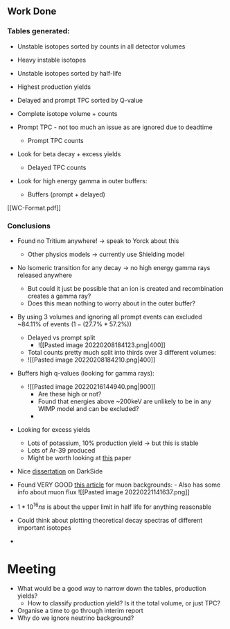 ## Work Done

### Tables generated:

- Unstable isotopes sorted by counts in all detector volumes
- Heavy instable isotopes
- Unstable isotopes sorted by half-life
- Highest production yields
- Delayed and prompt TPC sorted by Q-value

- Complete isotope volume + counts
- Prompt TPC - not too much an issue as are ignored due to deadtime
  - Prompt TPC counts
- Look for beta decay + excess yields
  - Delayed TPC counts
- Look for high energy gamma in outer buffers:
  - Buffers (prompt + delayed)

[[WC-Format.pdf]]

### Conclusions
- Found no Tritium anywhere! -> speak to Yorck about this
  - Other physics models -> currently use Shielding model
- No Isomeric transition for any decay -> no high energy gamma rays released anywhere
  - But could it just be possible that an ion is created and recombination creates a gamma ray?
  - Does this mean nothing to worry about in the outer buffer?
- By using 3 volumes and ignoring all prompt events can excluded ~84.11% of events ($1-(27.7\% * 57.2\%)$)
  - Delayed vs prompt split
    - ![[Pasted image 20220208184123.png|400]]
  - Total counts pretty much split into thirds over 3 different volumes:
  - ![[Pasted image 20220208184210.png|400]]
- Buffers high q-values (looking for gamma rays):
  - ![[Pasted image 20220216144940.png|900]]
    - Are these high or not?
    - Found that energies above ~200keV are unlikely to be in any WIMP model and can be excluded?
    -
- Looking for excess yields

  - Lots of potassium, 10% production yield -> but this is stable
  - Lots of Ar-39 produced
  - Might be worth looking at [this](https://arxiv.org/ftp/arxiv/papers/1712/1712.04399.pdf) paper

- Nice [dissertation](https://uh-ir.tdl.org/bitstream/handle/10657/7989/POUDEL-DISSERTATION-2020.pdf?sequence=1&isAllowed=y) on DarkSide
- Found VERY GOOD [this article](https://www.annualreviews.org/doi/10.1146/annurev.nucl.54.070103.181248) for muon backgrounds: - Also has some info about muon flux
  ![[Pasted image 20220221141637.png]]

- $1*10^{16} ns$ is about the upper limit in half life for anything reasonable
- Could think about plotting theoretical decay spectras of different important isotopes
-

# Meeting

- What would be a good way to narrow down the tables, production yields?
  - How to classify production yield? Is it the total volume, or just TPC?
- Organise a time to go through interim report
- Why do we ignore neutrino background?